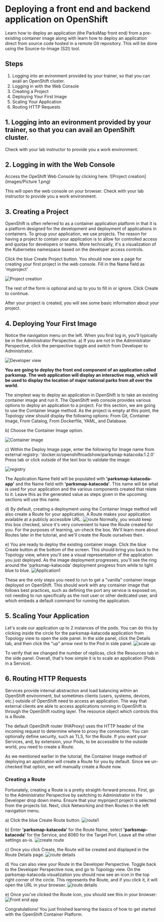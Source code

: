 
# Deploying a front end and backend application on OpenShift 

Learn how to deploy an application (the ParksMap front end) from a pre-existing container image along with learn how to deploy an application direct from source code hosted in a remote Git repository.
This will be done using the Source-to-Image (S2I) tool.

## Steps

1. Logging into an evironment provided by your trainer, so that you can avail an OpenShift cluster.
2. Logging in with the Web Console
3. Creating a Project
4. Deploying Your First Image
5. Scaling Your Application
6. Routing HTTP Requests

## 1. Logging into an evironment provided by your trainer, so that you can avail an OpenShift cluster.

Check with your lab instructor to provide you a work environment.

## 2. Logging in with the Web Console

Access the OpeShift Web Console by clicking here.
![Project creation](images/Picture 1.png)

This will open the web console on your browser.
Check with your lab instructor to provide you a work environment.

## 3. Creating a Project

OpenShift is often referred to as a container application platform in that it is a platform designed for the development and deployment of applications in containers.
To group your application, we use projects. The reason for having a project to contain your application is to allow for controlled access and quotas for developers or teams.
More technically, it's a visualization of the Kubernetes namespace based on the developer access controls.

Click the blue Create Project button.
You should now see a page for creating your first project in the web console. 
Fill in the Name field as 'myproject'

![Project creation](images/pic2.png)
 
The rest of the form is optional and up to you to fill in or ignore. Click Create to continue.

After your project is created, you will see some basic information about your project.

## 4.  Deploying Your First Image

Notice the navigation menu on the left. When you first log in, you'll typically be in the Administrator Perspective.
a) If you are not in the Administrator Perspective, click the perspective toggle and switch from Developer to Administrator.

![Developer view](images/pic3.png)
 
**You are going to deploy the front end component of an application called parksmap. The web application will display an interactive map, which will be used to display the location of major national parks from all over the world.**

The simplest way to deploy an application in OpenShift is to take an existing container image and run it. 
The OpenShift web console provides various options to deploy an application to a project. For this section, we are going to use the Container Image method. As the project is empty at this point, the Topology view should display the following options: From Git, Container Image, From Catalog, From Dockerfile, YAML, and Database.

b) Choose the Container Image option.

![Container image](images/pic4.png)

c) Within the Deploy Image page, enter the following for Image name from external registry: 'docker.io/openshiftroadshow/parksmap-katacoda:1.2.0'
Press tab or click outside of the text box to validate the image:

![registry](images/pic5.png)

The Application Name field will be populated with **'parksmap-katacoda-app'** and the Name field with **'parksmap-katacoda'**. This name will be what is used for your application and the various components created that relate to it. Leave this as the generated value as steps given in the upcoming sections will use this name.

d) By default, creating a deployment using the Container Image method will also create a Route for your application. A Route makes your application available at a publicly accessible URL.
![route](images/pic6.png)
Normally, you would keep this box checked, since it's very convenient to have the Route created for you. For the purposes of learning, un-check the box. We'll learn more about Routes later in the tutorial, and we'll create the Route ourselves then.

e) You are ready to deploy the existing container image. Click the blue Create button at the bottom of the screen. This should bring you back to the Topology view, where you'll see a visual representation of the application you just deployed. As the image deployment progresses, you'll see the ring around the 'parksmap-katacoda' deployment progress from white to light blue to blue.
![Application1](images/pic7.png)

These are the only steps you need to run to get a "vanilla" container image deployed on OpenShift. This should work with any container image that follows best practices, such as defining the port any service is exposed on, not needing to run specifically as the root user or other dedicated user, and which embeds a default command for running the application.

## 5. Scaling Your Application

Let's scale our application up to 2 instances of the pods. You can do this by clicking inside the circle for the parksmap-katacoda application from Topology view to open the side panel. In the side panel, click the Details tab, and then click the "up" arrow next to the Pod in side panel.
![scale up](images/pic8.png)

To verify that we changed the number of replicas, click the Resources tab in the side panel. 
Overall, that's how simple it is to scale an application (Pods in a Service).

## 6. Routing HTTP Requests

Services provide internal abstraction and load balancing within an OpenShift environment, but sometimes clients (users, systems, devices, etc.) outside of OpenShift need to access an application. The way that external clients are able to access applications running in OpenShift is through the OpenShift routing layer. The resource object which controls this is a Route.

The default OpenShift router (HAProxy) uses the HTTP header of the incoming request to determine where to proxy the connection. You can optionally define security, such as TLS, for the Route. If you want your Services, and, by extension, your Pods, to be accessible to the outside world, you need to create a Route.

As we mentioned earlier in the tutorial, the Container Image method of deploying an application will create a Route for you by default. Since we un-checked that option, we will manually create a Route now.

### Creating a Route
Fortunately, creating a Route is a pretty straight-forward process. First, go to the Administrator Perspective by switching to Administrator in the Developer drop down menu. Ensure that your myproject project is selected from the projects list. Next, click Networking and then Routes in the left navigation menu.

a) Click the blue Create Route button.
![route1](images/pic9.png)

b) Enter **'parksmap-katacoda'** for the Route Name, select **'parksmap-katacoda'** for the Service, and 8080 for the Target Port. Leave all the other settings as-is.
![create route](images/pic10.png)

c) Once you click Create, the Route will be created and displayed in the Route Details page.
![ route details](images/pic11.png)

d) You can also view your Route in the Developer Perspective. Toggle back to the Developer Perspective now, and go to Topology view. On the parksmap-katacoda visualization you should now see an icon in the top right corner of the circle. This represents the Route, and if you click it, it will open the URL in your browser.
![ route details](images/pic12.png)

e) Once you've clicked the Route icon, you should see this in your browser:
![Front end app](images/pic13.png)


Congratulations! You just finished learning the basics of how to get started with the OpenShift Container Platform.




